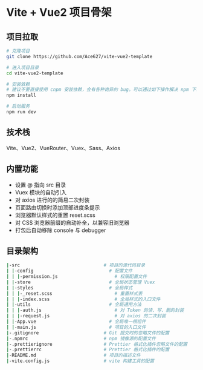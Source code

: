# Vite + Vue2 项目骨架

## 项目拉取

```bash
# 克隆项目
git clone https://github.com/Ace627/vite-vue2-template

# 进入项目目录
cd vite-vue2-template

# 安装依赖
# 建议不要直接使用 cnpm 安装依赖，会有各种诡异的 bug。可以通过如下操作解决 npm 下载速度慢的问题
npm install

# 启动服务
npm run dev
```

## 技术栈

Vite、Vue2、VueRouter、Vuex、Sass、Axios

## 内置功能

- 设置 @ 指向 src 目录
- Vuex 模块的自动引入
- 对 axios 进行的的简易二次封装
- 页面路由切换时添加顶部进度条提示
- 浏览器默认样式的重置 reset.scss
- 对 CSS 浏览器前缀的自动补全，以兼容旧浏览器
- 打包后自动移除 console 与 debugger

## 目录架构

```bash
|-src                               # 项目的源代码目录
| |-config                            # 配置文件
| | |-permission.js                     # 权限配置文件
| |-store                             # 全局状态管理 Vuex
| |-styles                            # 全局样式
| | |-_reset.scss                       # 重置样式表
| | |-index.scss                        # 全局样式的入口文件
| |-utils                             # 全局通用方法
| | |-auth.js                           # 对 Token 的读、写、删的封装
| | |-request.js                        # 对 axios 的二次封装
| |-App.vue                           # 全局唯一根组件
| |-main.js                           # 项目的入口文件
|-.gitignore                        # Git 提交时的忽略文件的配置
|-.npmrc                            # npm 镜像源的配置文件
|-.prettierignore                   # Prettier 格式化插件忽略文件的配置
|-.prettierrc                       # Prettier 格式化插件的配置
|-README.md                         # 项目的描述文件
|-vite.config.js                    # vite 构建工具的配置
```
